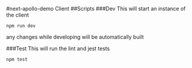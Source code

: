 #next-apollo-demo Client
##Scripts
###Dev
This will start an instance of the client
```shell
npm run dev
```
any changes while developing will be automatically built

###Test
This will run the lint and jest tests
```shell
npm test
```
